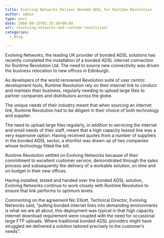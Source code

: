 ```yaml
---
title: Evolving Networks Deliver Bonded ADSL for Runtime Revolution
author: admin
type: post
date: 2008-09-15T01:35:36+00:00
url: /evolving-networks-and-runtime-revolution/
categories:
  - Blog

---
```

Evolving Networks, the leading UK provider of bonded ADSL solutions has recently completed the installation of a bonded ADSL internet connection for Runtime Revolution Ltd. The need to source new connectivity was driven the business relocation to new offices in Edinburgh.

As developers of the world renowned Revolution suite of user centric development tools, Runtime Revolution rely on their internet link to conduct and maintain their business, regularly needing to upload large files to partner companies and distributors across the globe.

The unique needs of their industry meant that when sourcing an internet link, Runtime Revolution had to be diligent in their choice of both technology and supplier.

The need to upload large files regularly, in addition to servicing the internet and email needs of their staff, meant that a high capacity leased line was a very expensive option. Having received quotes from a number of suppliers in the bonded ADSL sector, a shortlist was drawn up of two companies whose technology fitted the bill.

Runtime Revolution settled on Evolving Networks because of their commitment to excellent customer service, demonstrated through the sales process and subsequently the delivery of a workable solution, on time and on budget in their new offices.

Having installed, tested and handed over the bonded ADSL solution, Evolving Networks continue to work closely with Runtime Revolution to ensure that link performs to optimum levels.

Commenting on the agreement Nic Elliott, Technical Director, Evolving Networks said, ”putting bonded internet links into demanding environments is what we are all about, this deployment was typical in that high capacity internet download requirement were coupled with the need for occasional large FTP uploads. Where traditional bonded ADSL providers might have struggled we delivered a solution tailored precisely to the customer’s needs”.